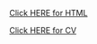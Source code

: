 [Click HERE for HTML](https://vusyy.github.io/rsschool-cv/)

[Click HERE for CV](https://vusyy.github.io/rsschool-cv/cv)